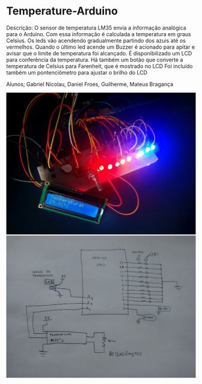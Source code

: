 # Temperature-Arduino
Descrição:
O sensor de temperatura LM35 envia a informação analógica para o Arduino.
Com essa informação é calculada a temperatura em graus Celsius. 
Os leds vão acendendo gradualmente partindo dos azuis até os vermelhos. 
Quando o último led acende um Buzzer é acionado para apitar e avisar que o limite de temperatura foi alcançado.
É disponibilizado um LCD para conferência da temperatura. 
Há também um botão que converte a temperatura de Celsius para Farenheit, que é mostrado no LCD
Foi incluído também um pontenciômetro para ajustar o brilho do LCD

Alunos;
Gabriel Nicolau,
Daniel Froes,
Guilherme,
Mateus Bragança


![alt text](./arduino.jpg)
![alt text](./circuitoProjetoArduino.jpg)
